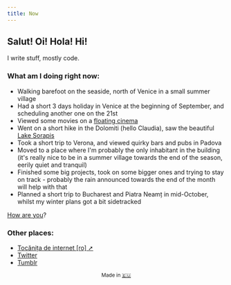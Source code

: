 ```yaml
---
title: Now
---
```


## Salut! Oi! Hola! Hi!

I write stuff, mostly code.

### What am I doing right **now**:

- Walking barefoot on the seaside, north of Venice in a small summer village
- Had a short 3 days holiday in Venice at the beginning of September, and scheduling another one on the 21st
- Viewed some movies on a [floating cinema](https://www.cinemagalleggiante.it/)
- Went on a short hike in the Dolomiti (hello Claudia), saw the beautiful [Lake Sorapis](https://www.google.com/search?q=sorapis+lake&tbm=isch)
- Took a short trip to Verona, and viewed quirky bars and pubs in Padova
- Moved to a place where I'm probably the only inhabitant in the building (it's really nice to be in a summer village towards the end of the season, eerily quiet and tranquil)
- Finished some big projects, took on some bigger ones and trying to stay on track - probably the rain announced towards the end of the month will help with that
- Planned a short trip to Bucharest and Piatra Neamț in mid-October, whilst my winter plans got a bit sidetracked

[How are you](mailto:vlad@nsu.ro?subject=Hey%2C%20I%20am%20...)?

### Other places:
- [Tocănița de internet [ro] ➚](https://tocanita.substack.com/)
- [Twitter](https://twitter.com/owltakestime/)
- [Tumblr](https://owltakestime.tumblr.com/)

<sub style="text-align: center; display: block;">Made in [🇪🇺](/then/)</sub>
